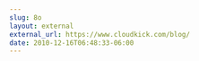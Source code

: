 ```yaml
---
slug: 8o
layout: external
external_url: https://www.cloudkick.com/blog/
date: 2010-12-16T06:48:33-06:00
---
```

